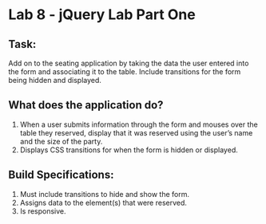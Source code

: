 # Lab 8 - jQuery Lab Part One

## Task:
Add on to the seating application by taking the data the user entered into the form and
associating it to the table. Include transitions for the form being hidden and displayed.

## What does the application do?
1. When a user submits information through the form and mouses over the table they reserved, display that it was reserved using the user’s name and the size of the party.
2. Displays CSS transitions for when the form is hidden or displayed.

## Build Specifications:
1. Must include transitions to hide and show the form.
2. Assigns data to the element(s) that were reserved.
3. Is responsive.
